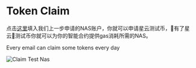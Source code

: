# Token Claim

点击[这里](https://testnet.nebulas.io/claim)填入我们上一步申请的NAS账户，你就可以申请星云测试币，有了星云测试币你就可以为你的智能合约提供gas消耗所需的NAS。

Every email can claim some tokens every day

![Claim Test Nas](https://github.com/dreamflyfengzi/nebulasdapp/tree/master/tutorials/resources/claim-test-nas.png)

